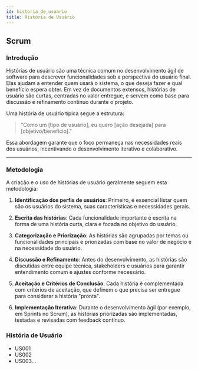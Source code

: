 ```yaml
---
id: historia_de_usuario
title: História de Usuário
---
```


## Scrum

### Introdução

Histórias de usuário são uma técnica comum no desenvolvimento ágil de software para descrever funcionalidades sob a perspectiva do usuário final. Elas ajudam a entender quem usará o sistema, o que deseja fazer e qual benefício espera obter. Em vez de documentos extensos, histórias de usuário são curtas, centradas no valor entregue, e servem como base para discussão e refinamento contínuo durante o projeto.

Uma história de usuário típica segue a estrutura:

> "Como um [tipo de usuário], eu quero [ação desejada] para [objetivo/benefício]."

Essa abordagem garante que o foco permaneça nas necessidades reais dos usuários, incentivando o desenvolvimento iterativo e colaborativo.

---

### Metodologia

A criação e o uso de histórias de usuário geralmente seguem esta metodologia:

1. **Identificação dos perfis de usuários**: Primeiro, é essencial listar quem são os usuários do sistema, suas características e necessidades gerais.

2. **Escrita das histórias**: Cada funcionalidade importante é escrita na forma de uma história curta, clara e focada no objetivo do usuário.

3. **Categorização e Priorização**: As histórias são agrupadas por temas ou funcionalidades principais e priorizadas com base no valor de negócio e na necessidade do usuário.

4. **Discussão e Refinamento**: Antes do desenvolvimento, as histórias são discutidas entre equipe técnica, stakeholders e usuários para garantir entendimento comum e ajustes conforme necessário.

5. **Aceitação e Critérios de Conclusão**: Cada história é complementada com critérios de aceitação, que definem o que precisa ser entregue para considerar a história "pronta".

6. **Implementação Iterativa**: Durante o desenvolvimento ágil (por exemplo, em Sprints no Scrum), as histórias priorizadas são implementadas, testadas e revisadas com feedback contínuo.

### História de Usuário

* US001
* US002
* US003...

